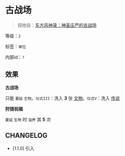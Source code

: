 # 古战场

> 捏他自：[东方风神录：神圣庄严的古战场](https://thwiki.cc/%E7%A5%9E%E5%9C%A3%E5%BA%84%E4%B8%A5%E7%9A%84%E5%8F%A4%E6%88%98%E5%9C%BA_%EF%BD%9E_Suwa_Foughten_Field)

等级：`2`

标签：`单位`

内部id：`?`

## 效果

**古战场**

只能 `蔓延` `生物`。`仪式III`：洗入 **3** 张 [文物](../卡牌组/文物.md)。`仪式V`：洗入 [传说](../卡牌组/传说.md)

**狩猎祝福**

`蔓延` `生物` 时 `滋养` 其 **5** 次

## CHANGELOG

- [1.1.0] 引入
